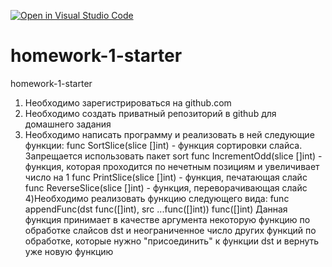 [![Open in Visual Studio Code](https://classroom.github.com/assets/open-in-vscode-f059dc9a6f8d3a56e377f745f24479a46679e63a5d9fe6f495e02850cd0d8118.svg)](https://classroom.github.com/online_ide?assignment_repo_id=5734755&assignment_repo_type=AssignmentRepo)
# homework-1-starter
homework-1-starter

1) Необходимо зарегистрироваться на github.com
2) Необходимо создать приватный репозиторий в github для домашнего задания
3) Необходимо написать программу и реализовать в ней следующие функции:
func SortSlice(slice []int) - функция сортировки слайса. Запрещается использовать пакет sort
func IncrementOdd(slice []int) - функция, которая проходится по нечетным позициям и увеличивает число на 1
func PrintSlice(slice []int) - функция, печатающая слайс
func ReverseSlice(slice []int) - функция, переворачивающая слайс
4)Необходимо реализовать функцию следующего вида:
 func appendFunc(dst func([]int), src ...func([]int)) func([]int) 
Данная функция принимает в качестве аргумента некоторую функцию по обработке слайсов dst и неограниченное число других функций по обработке, которые нужно "присоединить" к функции dst и вернуть уже новую функцию
